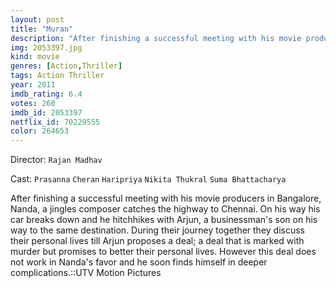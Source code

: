 ```yaml
---
layout: post
title: "Muran"
description: "After finishing a successful meeting with his movie producers in Bangalore, Nanda, a jingles composer catches the highway to Chennai. On his way his car breaks down and he hitchhikes with Arjun, a businessman's son on his way to the same destination. During their journey together they discuss their personal lives till Arjun proposes a deal; a deal that is marked with murder but promises to better their personal lives. However this deal does not work in Nanda's favor and he soon finds himself in deeper complications..."
img: 2053397.jpg
kind: movie
genres: [Action,Thriller]
tags: Action Thriller 
year: 2011
imdb_rating: 6.4
votes: 260
imdb_id: 2053397
netflix_id: 70229555
color: 264653
---
```

Director: `Rajan Madhav`  

Cast: `Prasanna` `Cheran` `Haripriya` `Nikita Thukral` `Suma Bhattacharya` 

After finishing a successful meeting with his movie producers in Bangalore, Nanda, a jingles composer catches the highway to Chennai. On his way his car breaks down and he hitchhikes with Arjun, a businessman's son on his way to the same destination. During their journey together they discuss their personal lives till Arjun proposes a deal; a deal that is marked with murder but promises to better their personal lives. However this deal does not work in Nanda's favor and he soon finds himself in deeper complications.::UTV Motion Pictures